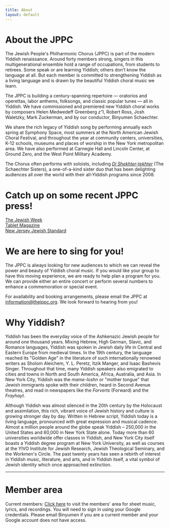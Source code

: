 ```yaml
---
title: About
layout: default
---
```


# About the JPPC

The Jewish People's Philharmonic Chorus (JPPC) is part of the modern Yiddish renaissance. Around forty members strong, singers in this multigenerational ensemble hold a range of occupations, from students to retirees. Some speak or are learning Yiddish; others don’t know the language at all. But each member is committed to strengthening Yiddish as a living language and is drawn by the beautiful Yiddish choral music we learn.

The JPPC is building a century-spanning repertoire — oratorios and operettas, labor anthems, folksongs, and classic popular tunes — all in Yiddish. We have commissioned and premiered new Yiddish choral works by composers Helen Medwedeff Greenberg *z"l*, Robert Ross, Josh Waletzky, Mark Zuckerman, and by our conductor, Binyumen Schaechter.

We share the rich legacy of Yiddish song by performing annually each spring at Symphony Space, most summers at the North American Jewish Choral Festival, and throughout the year at community centers, universities, K-12 schools, museums and places of worship in the New York metropolitan area. We have also performed at Carnegie Hall and Lincoln Center, at Ground Zero, and the West Point Military Academy.

The Chorus often performs with soloists, including  [*Di Shekhter-tekhter*](http://yiddishsisters.com/) (The Schaechter Sisters), a one-of-a-kind sister duo that has been delighting audiences all over the world with their all-Yiddish programs since 2008.

# Catch up on some recent JPPC press!

[The Jewish Week](http://www.thejewishweek.com/blogs/well-versed/hitting-yiddish-high-notes)  
[Tablet Magazine](http://www.tabletmag.com/arts-and-culture/music/32368/in-tune/)  
[New Jersey Jewish Standard](http://www.jstandard.com/index.php/content/item/18807/)  

# We are here to sing for you!

The JPPC is always looking for new audiences to which we can reveal the power and beauty of Yiddish choral music. If you would like your group to have this moving experience, we are ready to help plan a program for you. We can provide either an entire concert or perform several numbers to enhance a commemoration or special event.

For availability and booking arrangements, please email the JPPC at [information@thejppc.org](mailto:information@thejppc.org). We look forward to hearing from you!

# Why Yiddish?

Yiddish has been the everyday voice of the Ashkenazic Jewish people for around one thousand years. Mixing Hebrew, High German, Slavic, and Romance languages, Yiddish was spoken in Jewish daily life in Central and Eastern Europe from medieval times. In the 19th century, the language reached its "Golden Age" in the literature of such internationally renowned writers as Sholom Aleichem, Y. L. Peretz, Itzik Manger, and Isaac Bashevis Singer. Throughout that time, many Yiddish speakers also emigrated to cities and towns in North and South America, Africa, Australia, and Asia. In New York City, Yiddish was the *mame-loshn* or "mother tongue" that Jewish immigrants spoke with their children, heard in Second Avenue theatres, and read in newspapers like the *Forverts* (Forward) and the *Frayhayt*.

Although Yiddish was almost silenced in the 20th century by the Holocaust and assimilation, this rich, vibrant voice of Jewish history and culture is growing stronger day by day. Written in Hebrew script, Yiddish today is a living language, pronounced with great expression and musical cadence. Almost a million people around the globe speak Yiddish – 250,000 in the United States and 60,000 in New York State alone. Today more than 60 universities worldwide offer classes in Yiddish, and New York City itself boasts a Yiddish degree program at New York University, as well as courses at the YIVO Institute for Jewish Research, Jewish Theological Seminary, and the Workmen's Circle. The past twenty years has seen a rebirth of interest in Yiddish music, literature, and arts, and in Yiddish itself, a vital symbol of Jewish identity which once approached extinction.

_____

# Member area

Current members: [Click here](https://sites.google.com/view/jppccurrentmembers) to visit the members' area for sheet music, lyrics, and recordings. You will need to sign in using your Google credentials. Please email Binyumen if you are a current member and your Google account does not have access.
